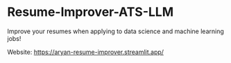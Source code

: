 # Resume-Improver-ATS-LLM
Improve your resumes when applying to data science and machine learning jobs!

Website:
https://aryan-resume-improver.streamlit.app/
